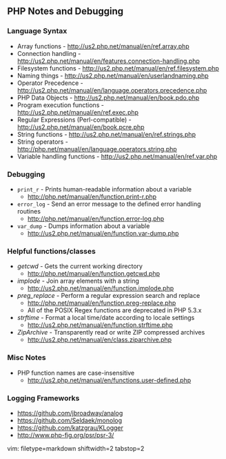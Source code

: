 ## PHP Notes and Debugging ##

### Language Syntax ###
- Array functions - http://us2.php.net/manual/en/ref.array.php
- Connection handling -
  http://us2.php.net/manual/en/features.connection-handling.php
- Filesystem functions - http://us2.php.net/manual/en/ref.filesystem.php
- Naming things - http://us2.php.net/manual/en/userlandnaming.php
- Operator Precedence -
  http://us2.php.net/manual/en/language.operators.precedence.php
- PHP Data Objects - http://us2.php.net/manual/en/book.pdo.php
- Program execution functions - http://us2.php.net/manual/en/ref.exec.php
- Regular Expressions (Perl-compatible) -
  http://us2.php.net/manual/en/book.pcre.php
- String functions - http://us2.php.net/manual/en/ref.strings.php
- String operators - http://php.net/manual/en/language.operators.string.php
- Variable handling functions - http://us2.php.net/manual/en/ref.var.php

### Debugging ###
- `print_r` - Prints human-readable information about a variable
  - http://php.net/manual/en/function.print-r.php
- `error_log` - Send an error message to the defined error handling routines
  - http://php.net/manual/en/function.error-log.php
- `var_dump` - Dumps information about a variable
  - http://us2.php.net/manual/en/function.var-dump.php

### Helpful functions/classes ###
- _getcwd_ - Gets the current working directory
  - http://php.net/manual/en/function.getcwd.php
- _implode_ - Join array elements with a string
  - http://us2.php.net/manual/en/function.implode.php
- _preg_replace_ - Perform a regular expression search and replace
  - http://php.net/manual/en/function.preg-replace.php
  - All of the POSIX Regex functions are deprecated in PHP 5.3.x
- _strftime_ - Format a local time/date according to locale settings
  - http://us2.php.net/manual/en/function.strftime.php
- _ZipArchive_ - Transparently read or write ZIP compressed archives
  - http://us2.php.net/manual/en/class.ziparchive.php

### Misc Notes ###
- PHP function names are case-insensitive
  - http://us2.php.net/manual/en/functions.user-defined.php

### Logging Frameworks ###
- https://github.com/jbroadway/analog
- https://github.com/Seldaek/monolog
- https://github.com/katzgrau/KLogger
- http://www.php-fig.org/psr/psr-3/

vim: filetype=markdown shiftwidth=2 tabstop=2
